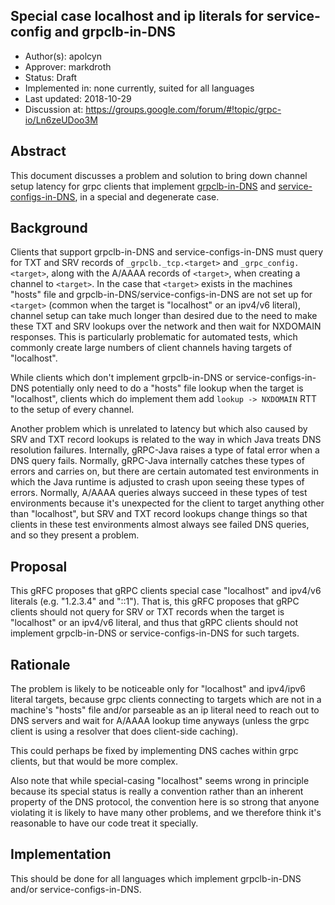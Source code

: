 Special case localhost and ip literals for service-config and grpclb-in-DNS
----
* Author(s): apolcyn
* Approver: markdroth
* Status: Draft
* Implemented in: none currently, suited for all languages
* Last updated: 2018-10-29
* Discussion at: https://groups.google.com/forum/#!topic/grpc-io/Ln6zeUDoo3M

## Abstract

This document discusses a problem and solution to bring down channel
setup latency for grpc clients that implement
[grpclb-in-DNS](https://github.com/grpc/proposal/blob/master/A5-grpclb-in-dns.md)
and
[service-configs-in-DNS](https://github.com/grpc/proposal/blob/master/A2-service-configs-in-dns.md),
in a special and degenerate case.

## Background

Clients that support grpclb-in-DNS and service-configs-in-DNS must
query for TXT and SRV records of `_grpclb._tcp.<target>` and
`_grpc_config.<target>`, along with the A/AAAA records of
`<target>`, when creating a channel to `<target>`. In the case
that `<target>` exists in the machines "hosts" file and
grpclb-in-DNS/service-configs-in-DNS are not set up for `<target>` (common
when the target is "localhost" or an ipv4/v6 literal),
channel setup can take much longer than desired due to the need
to make these TXT and SRV lookups over the network and then
wait for NXDOMAIN responses. This is particularly problematic
for automated tests, which commonly create large numbers of client
channels having targets of "localhost".

While clients which don't implement grpclb-in-DNS or
service-configs-in-DNS potentially only need to do a "hosts" file
lookup when the target is "localhost", clients which do implement
them add `lookup -> NXDOMAIN` RTT to the setup of every channel.

Another problem which is unrelated to latency but which also caused
by SRV and TXT record lookups is related to the way in which
Java treats DNS resolution failures. Internally, gRPC-Java raises a type
of fatal error when a DNS query fails. Normally, gRPC-Java internally
catches these types of errors and carries on, but there are certain
automated test environments in which the Java runtime is adjusted to
crash upon seeing these types of errors. Normally, A/AAAA queries
always succeed in these types of test environments because it's
unexpected for the client to target anything other than "localhost", but
SRV and TXT record lookups change things so that clients in these
test environments almost always see failed DNS queries, and so they
present a problem.

## Proposal

This gRFC proposes that gRPC clients special case "localhost" and
ipv4/v6 literals (e.g. "1.2.3.4" and "::1"). That is, this gRFC
proposes that gRPC clients should not query for SRV or TXT
records when the target is "localhost" or an ipv4/v6 literal,
and thus that gRPC clients should not implement grpclb-in-DNS or
service-configs-in-DNS for such targets.

## Rationale

The problem is likely to be noticeable
only for "localhost" and ipv4/ipv6 literal targets, because grpc clients
connecting to targets which are not in a machine's "hosts" file and/or parseable as
an ip literal need to reach out to DNS servers and wait for A/AAAA lookup time anyways
(unless the grpc client is using a resolver that does client-side caching).

This could perhaps be fixed by implementing DNS caches within grpc
clients, but that would be more complex.

Also note that while special-casing "localhost" seems wrong in principle
because its special status is really a convention rather than an
inherent property of the DNS protocol, the convention here is so strong
that anyone violating it is likely to have many other problems, and we
therefore think it's reasonable to have our code treat it specially.

## Implementation

This should be done for all languages which implement
grpclb-in-DNS and/or service-configs-in-DNS.
